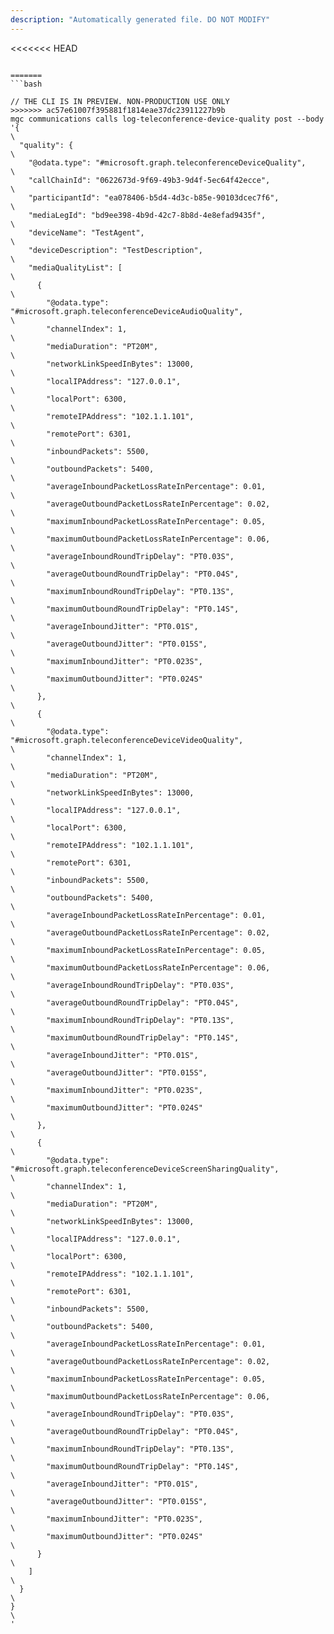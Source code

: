 ```yaml
---
description: "Automatically generated file. DO NOT MODIFY"
---
```


<<<<<<< HEAD
```cli

=======
```bash

// THE CLI IS IN PREVIEW. NON-PRODUCTION USE ONLY
>>>>>>> ac57e61007f395881f1814eae37dc23911227b9b
mgc communications calls log-teleconference-device-quality post --body '{\
  "quality": {\
    "@odata.type": "#microsoft.graph.teleconferenceDeviceQuality",\
    "callChainId": "0622673d-9f69-49b3-9d4f-5ec64f42ecce",\
    "participantId": "ea078406-b5d4-4d3c-b85e-90103dcec7f6",\
    "mediaLegId": "bd9ee398-4b9d-42c7-8b8d-4e8efad9435f",\
    "deviceName": "TestAgent",\
    "deviceDescription": "TestDescription",\
    "mediaQualityList": [\
      {\
        "@odata.type": "#microsoft.graph.teleconferenceDeviceAudioQuality",\
        "channelIndex": 1,\
        "mediaDuration": "PT20M",\
        "networkLinkSpeedInBytes": 13000,\
        "localIPAddress": "127.0.0.1",\
        "localPort": 6300,\
        "remoteIPAddress": "102.1.1.101",\
        "remotePort": 6301,\
        "inboundPackets": 5500,\
        "outboundPackets": 5400,\
        "averageInboundPacketLossRateInPercentage": 0.01,\
        "averageOutboundPacketLossRateInPercentage": 0.02,\
        "maximumInboundPacketLossRateInPercentage": 0.05,\
        "maximumOutboundPacketLossRateInPercentage": 0.06,\
        "averageInboundRoundTripDelay": "PT0.03S",\
        "averageOutboundRoundTripDelay": "PT0.04S",\
        "maximumInboundRoundTripDelay": "PT0.13S",\
        "maximumOutboundRoundTripDelay": "PT0.14S",\
        "averageInboundJitter": "PT0.01S",\
        "averageOutboundJitter": "PT0.015S",\
        "maximumInboundJitter": "PT0.023S",\
        "maximumOutboundJitter": "PT0.024S"\
      },\
      {\
        "@odata.type": "#microsoft.graph.teleconferenceDeviceVideoQuality",\
        "channelIndex": 1,\
        "mediaDuration": "PT20M",\
        "networkLinkSpeedInBytes": 13000,\
        "localIPAddress": "127.0.0.1",\
        "localPort": 6300,\
        "remoteIPAddress": "102.1.1.101",\
        "remotePort": 6301,\
        "inboundPackets": 5500,\
        "outboundPackets": 5400,\
        "averageInboundPacketLossRateInPercentage": 0.01,\
        "averageOutboundPacketLossRateInPercentage": 0.02,\
        "maximumInboundPacketLossRateInPercentage": 0.05,\
        "maximumOutboundPacketLossRateInPercentage": 0.06,\
        "averageInboundRoundTripDelay": "PT0.03S",\
        "averageOutboundRoundTripDelay": "PT0.04S",\
        "maximumInboundRoundTripDelay": "PT0.13S",\
        "maximumOutboundRoundTripDelay": "PT0.14S",\
        "averageInboundJitter": "PT0.01S",\
        "averageOutboundJitter": "PT0.015S",\
        "maximumInboundJitter": "PT0.023S",\
        "maximumOutboundJitter": "PT0.024S"\
      },\
      {\
        "@odata.type": "#microsoft.graph.teleconferenceDeviceScreenSharingQuality",\
        "channelIndex": 1,\
        "mediaDuration": "PT20M",\
        "networkLinkSpeedInBytes": 13000,\
        "localIPAddress": "127.0.0.1",\
        "localPort": 6300,\
        "remoteIPAddress": "102.1.1.101",\
        "remotePort": 6301,\
        "inboundPackets": 5500,\
        "outboundPackets": 5400,\
        "averageInboundPacketLossRateInPercentage": 0.01,\
        "averageOutboundPacketLossRateInPercentage": 0.02,\
        "maximumInboundPacketLossRateInPercentage": 0.05,\
        "maximumOutboundPacketLossRateInPercentage": 0.06,\
        "averageInboundRoundTripDelay": "PT0.03S",\
        "averageOutboundRoundTripDelay": "PT0.04S",\
        "maximumInboundRoundTripDelay": "PT0.13S",\
        "maximumOutboundRoundTripDelay": "PT0.14S",\
        "averageInboundJitter": "PT0.01S",\
        "averageOutboundJitter": "PT0.015S",\
        "maximumInboundJitter": "PT0.023S",\
        "maximumOutboundJitter": "PT0.024S"\
      }\
    ]\
  }\
}\
'

```